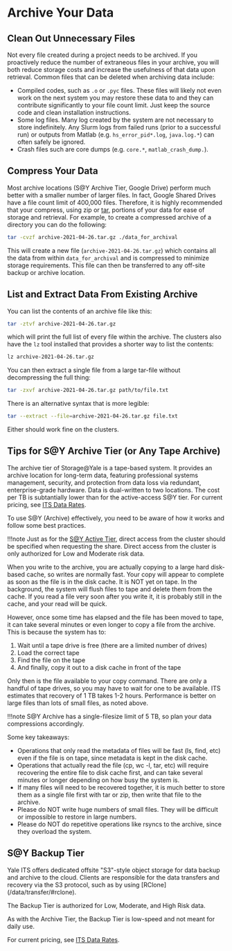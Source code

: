 # Archive Your Data

## Clean Out Unnecessary Files

Not every file created during a project needs to be archived. If you proactively reduce the number of extraneous files in your archive, you will both reduce storage costs and increase the usefulness of that data upon retrieval. Common files that can be deleted when archiving data include:

* Compiled codes, such as `.o` or `.pyc` files. These files will likely not even work on the next system you may restore these data to and they can contribute significantly to your file count limit. Just keep the source code and clean installation instructions.
* Some log files. Many log created by the system are not necessary to store indefinitely. Any Slurm logs from failed runs (prior to a successful run) or outputs from Matlab (e.g. `hs_error_pid*.log`, `java.log.*`) can often safely be ignored.
* Crash files such are core dumps (e.g. `core.*`, `matlab_crash_dump.`).

## Compress Your Data

Most archive locations (S@Y Archive Tier, Google Drive) perform much better with a smaller number of larger files. In fact, Google Shared Drives have a file count limit of 400,000 files. Therefore, it is highly recommended that your compress, using zip or [tar](/resources/online-tutorials), portions of your data for ease of storage and retrieval.
For example, to create a compressed archive of a directory you can do the following:

```sh
tar -cvzf archive-2021-04-26.tar.gz ./data_for_archival

```
This will create a new file (`archive-2021-04-26.tar.gz`) which contains all the data from within `data_for_archival` and is compressed to minimize storage requirements.
This file can then be transferred to any off-site backup or archive location.

## List and Extract Data From Existing Archive

You can list the contents of an archive file like this:

```sh
tar -ztvf archive-2021-04-26.tar.gz
```
which will print the full list of every file within the archive.
The clusters also have the `lz` tool installed that provides a shorter way to list the contents:

```sh
lz archive-2021-04-26.tar.gz
```

You can then extract a single file from a large tar-file without decompressing the full thing:

```sh
tar -zxvf archive-2021-04-26.tar.gz path/to/file.txt
```
There is an alternative syntax that is more legible:

```sh
tar --extract --file=archive-2021-04-26.tar.gz file.txt
```
Either should work fine on the clusters.

## Tips for S@Y Archive Tier (or Any Tape Archive)

The archive tier of Storage@Yale is a tape-based system. It provides an archive location for long-term data, featuring professional systems management, security, and protection from data loss via redundant, enterprise-grade hardware.  Data is dual-written to two locations.  The cost per TB is subtantially lower than for the active-access S@Y tier.  For current pricing, see [ITS Data Rates](https://yale.service-now.com/it?id=rates_charges&service_group=e0502b7a1b3d3704f61dfeeccd4bcbab&service_offering=f4688dcd6fbb31007ee2abcf9f3ee400).

To use S@Y (Archive) effectively, you need to be aware of how it works and follow some best practices.

!!!note
    Just as for the [S@Y Active Tier](/data/#storage-yale), direct access from the cluster should be
    specified when requesting the share.  Direct access from the cluster is only authorized for
    Low and Moderate risk data.

When you write to the archive, you are actually copying to a large hard disk-based cache, so writes are normally fast. Your copy will appear to complete as soon as the file is in the disk cache. It is NOT yet on tape. In the background, the system will flush files to tape and delete them from the cache. If you read a file very soon after you write it, it is probably still in the cache, and your read will be quick.

However, once some time has elapsed and the file has been moved to tape, it can take several minutes or even longer to copy a file from the archive. This is because the system has to:

1. Wait until a tape drive is free (there are a limited number of drives)
1. Load the correct tape
1. Find the file on the tape
1. And finally, copy it out to a disk cache in front of the tape

Only then is the file available to your copy command. There are only a handful of tape drives, so you may have to wait for one to be available.  ITS estimates that recovery of 1 TB takes 1-2 hours.  Performance is better on large files than lots of small files, as noted above.

!!!note
     S@Y Archive has a single-filesize limit of 5 TB, so plan your data compressions accordingly.

Some key takeaways:

* Operations that only read the metadata of files will be fast (ls, find, etc) even if the file is on tape, since metadata is kept in the disk cache.
* Operations that actually read the file (cp, wc -l, tar, etc) will require recovering the entire file to disk cache first, and can take several minutes or longer depending on how busy the system is.
* If many files will need to be recovered together, it is much better to store them as a single file first with tar or zip, then write that file to the archive.
* Please do NOT write huge numbers of small files. They will be difficult or impossible to restore in large numbers.
* Please do NOT do repetitive operations like rsyncs to the archive, since they overload the system.

## S@Y Backup Tier

Yale ITS offers dedicated offsite "S3"-style object storage for data backup and archive to the cloud.  Clients are responsible for the data transfers and recovery via the S3 protocol, such as by using [RClone] (/data/transfer/#rclone).

The Backup Tier is authorized for Low, Moderate, and High Risk data.

As with the Archive Tier, the Backup Tier is low-speed and not meant for daily use.

For current pricing, see [ITS Data Rates](https://yale.service-now.com/it?id=rates_charges&service_group=e0502b7a1b3d3704f61dfeeccd4bcbab&service_offering=f4688dcd6fbb31007ee2abcf9f3ee400).

